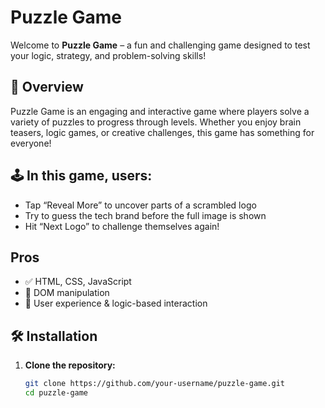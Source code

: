 # Puzzle Game

Welcome to **Puzzle Game** – a fun and challenging game designed to test your logic, strategy, and problem-solving skills!

## 🧩 Overview

Puzzle Game is an engaging and interactive game where players solve a variety of puzzles to progress through levels. Whether you enjoy brain teasers, logic games, or creative challenges, this game has something for everyone!

## 🕹 In this game, users:

- Tap “Reveal More” to uncover parts of a scrambled logo
- Try to guess the tech brand before the full image is shown
- Hit “Next Logo” to challenge themselves again!

## Pros

- ✅ HTML, CSS, JavaScript
- 🧠 DOM manipulation
- 🎯 User experience & logic-based interaction

## 🛠️ Installation

1. **Clone the repository:**
   ```bash
   git clone https://github.com/your-username/puzzle-game.git
   cd puzzle-game
